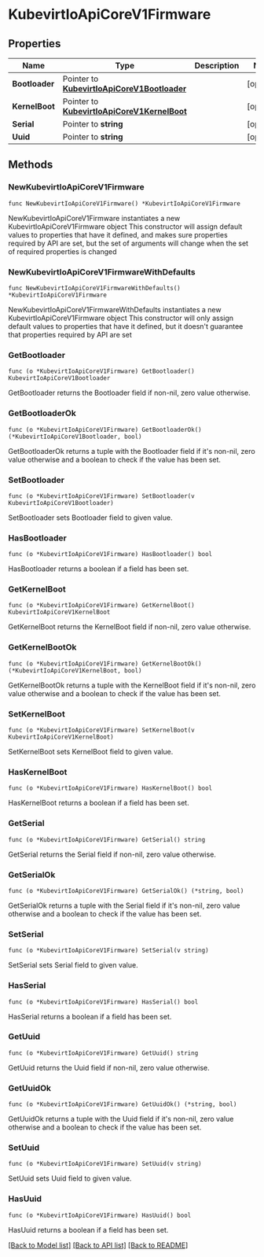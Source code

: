 # KubevirtIoApiCoreV1Firmware

## Properties

Name | Type | Description | Notes
------------ | ------------- | ------------- | -------------
**Bootloader** | Pointer to [**KubevirtIoApiCoreV1Bootloader**](KubevirtIoApiCoreV1Bootloader.md) |  | [optional] 
**KernelBoot** | Pointer to [**KubevirtIoApiCoreV1KernelBoot**](KubevirtIoApiCoreV1KernelBoot.md) |  | [optional] 
**Serial** | Pointer to **string** |  | [optional] 
**Uuid** | Pointer to **string** |  | [optional] 

## Methods

### NewKubevirtIoApiCoreV1Firmware

`func NewKubevirtIoApiCoreV1Firmware() *KubevirtIoApiCoreV1Firmware`

NewKubevirtIoApiCoreV1Firmware instantiates a new KubevirtIoApiCoreV1Firmware object
This constructor will assign default values to properties that have it defined,
and makes sure properties required by API are set, but the set of arguments
will change when the set of required properties is changed

### NewKubevirtIoApiCoreV1FirmwareWithDefaults

`func NewKubevirtIoApiCoreV1FirmwareWithDefaults() *KubevirtIoApiCoreV1Firmware`

NewKubevirtIoApiCoreV1FirmwareWithDefaults instantiates a new KubevirtIoApiCoreV1Firmware object
This constructor will only assign default values to properties that have it defined,
but it doesn't guarantee that properties required by API are set

### GetBootloader

`func (o *KubevirtIoApiCoreV1Firmware) GetBootloader() KubevirtIoApiCoreV1Bootloader`

GetBootloader returns the Bootloader field if non-nil, zero value otherwise.

### GetBootloaderOk

`func (o *KubevirtIoApiCoreV1Firmware) GetBootloaderOk() (*KubevirtIoApiCoreV1Bootloader, bool)`

GetBootloaderOk returns a tuple with the Bootloader field if it's non-nil, zero value otherwise
and a boolean to check if the value has been set.

### SetBootloader

`func (o *KubevirtIoApiCoreV1Firmware) SetBootloader(v KubevirtIoApiCoreV1Bootloader)`

SetBootloader sets Bootloader field to given value.

### HasBootloader

`func (o *KubevirtIoApiCoreV1Firmware) HasBootloader() bool`

HasBootloader returns a boolean if a field has been set.

### GetKernelBoot

`func (o *KubevirtIoApiCoreV1Firmware) GetKernelBoot() KubevirtIoApiCoreV1KernelBoot`

GetKernelBoot returns the KernelBoot field if non-nil, zero value otherwise.

### GetKernelBootOk

`func (o *KubevirtIoApiCoreV1Firmware) GetKernelBootOk() (*KubevirtIoApiCoreV1KernelBoot, bool)`

GetKernelBootOk returns a tuple with the KernelBoot field if it's non-nil, zero value otherwise
and a boolean to check if the value has been set.

### SetKernelBoot

`func (o *KubevirtIoApiCoreV1Firmware) SetKernelBoot(v KubevirtIoApiCoreV1KernelBoot)`

SetKernelBoot sets KernelBoot field to given value.

### HasKernelBoot

`func (o *KubevirtIoApiCoreV1Firmware) HasKernelBoot() bool`

HasKernelBoot returns a boolean if a field has been set.

### GetSerial

`func (o *KubevirtIoApiCoreV1Firmware) GetSerial() string`

GetSerial returns the Serial field if non-nil, zero value otherwise.

### GetSerialOk

`func (o *KubevirtIoApiCoreV1Firmware) GetSerialOk() (*string, bool)`

GetSerialOk returns a tuple with the Serial field if it's non-nil, zero value otherwise
and a boolean to check if the value has been set.

### SetSerial

`func (o *KubevirtIoApiCoreV1Firmware) SetSerial(v string)`

SetSerial sets Serial field to given value.

### HasSerial

`func (o *KubevirtIoApiCoreV1Firmware) HasSerial() bool`

HasSerial returns a boolean if a field has been set.

### GetUuid

`func (o *KubevirtIoApiCoreV1Firmware) GetUuid() string`

GetUuid returns the Uuid field if non-nil, zero value otherwise.

### GetUuidOk

`func (o *KubevirtIoApiCoreV1Firmware) GetUuidOk() (*string, bool)`

GetUuidOk returns a tuple with the Uuid field if it's non-nil, zero value otherwise
and a boolean to check if the value has been set.

### SetUuid

`func (o *KubevirtIoApiCoreV1Firmware) SetUuid(v string)`

SetUuid sets Uuid field to given value.

### HasUuid

`func (o *KubevirtIoApiCoreV1Firmware) HasUuid() bool`

HasUuid returns a boolean if a field has been set.


[[Back to Model list]](../README.md#documentation-for-models) [[Back to API list]](../README.md#documentation-for-api-endpoints) [[Back to README]](../README.md)


